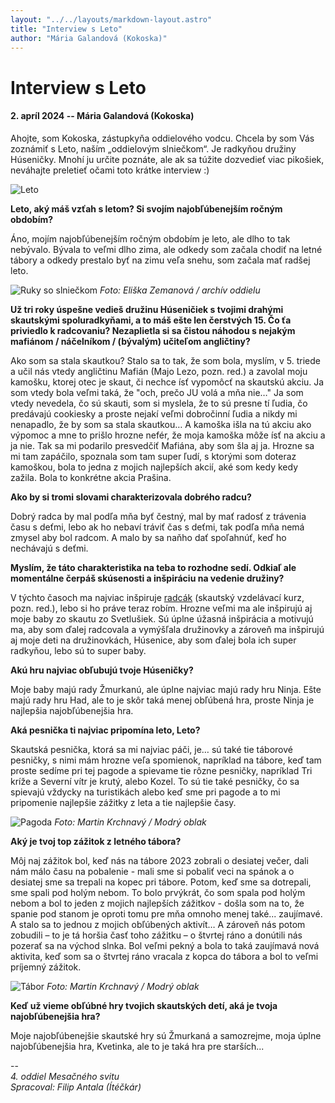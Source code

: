 ```yaml
---
layout: "../../layouts/markdown-layout.astro"
title: "Interview s Leto"
author: "Mária Galandová (Kokoska)"
---
```


# Interview s Leto
#### 2. apríl 2024 -- Mária Galandová (Kokoska)

Ahojte, som Kokoska, zástupkyňa oddielového vodcu. Chcela by som Vás zoznámiť s Leto, naším „oddielovým slniečkom“. Je radkyňou družiny Húseničky. Mnohí ju určite poznáte, ale ak sa túžite dozvedieť viac pikošiek, neváhajte preletieť očami toto krátke interview :)

![Leto](/media/interview-leto/interview-cover.png)

**Leto, aký máš vzťah s letom? Si svojím najobľúbenejším ročným obdobím?**

Áno, mojím najobľúbenejším ročným obdobím je leto, ale dlho to tak nebývalo. Bývala to veľmi dlho zima, ale odkedy som začala chodiť na letné tábory a odkedy prestalo byť na zimu veľa snehu, som začala mať radšej leto.

![Ruky so slniečkom](/media/interview-leto/J3D_20241020_105733_EZ.mod.jpg) 
*Foto: Eliška Zemanová / archív oddielu*

**Už tri roky úspešne vedieš družinu Húseničiek s tvojimi drahými skautskými spoluradkyňami, a to máš ešte len čerstvých 15. Čo ťa priviedlo k radcovaniu? Nezaplietla si sa čistou náhodou s nejakým mafiánom / náčelníkom / (bývalým) učiteľom angličtiny?**

Ako som sa stala skautkou? Stalo sa to tak, že som bola, myslím, v 5. triede a učil nás vtedy angličtinu Mafián (Majo Lezo, pozn. red.) a zavolal moju kamošku, ktorej otec je skaut, či nechce ísť vypomôcť na skautskú akciu. Ja som vtedy bola veľmi taká, že "och, prečo JU volá a mňa nie…" Ja som vtedy nevedela, čo sú skauti, som si myslela, že to sú presne tí ľudia, čo predávajú cookiesky a proste nejakí veľmi dobročinní ľudia a nikdy mi nenapadlo, že by som sa stala skautkou… A kamoška išla na tú akciu ako výpomoc a mne to prišlo hrozne nefér, že moja kamoška môže ísť na akciu a ja nie. Tak sa mi podarilo presvedčiť Mafiána, aby som šla aj ja. Hrozne sa mi tam zapáčilo, spoznala som tam super ľudí, s ktorými som doteraz kamoškou, bola to jedna z mojich najlepších akcií, aké som kedy kedy zažila. Bola to konkrétne akcia Prašina.

**Ako by si tromi slovami charakterizovala dobrého radcu?**

Dobrý radca by mal podľa mňa byť čestný, mal by mať radosť z trávenia času s deťmi, lebo ak ho nebaví tráviť čas s deťmi, tak podľa mňa nemá zmysel aby bol radcom. A malo by sa naňho dať spoľahnúť, keď ho nechávajú s deťmi.

**Myslím, že táto charakteristika na teba to rozhodne sedí. Odkiaľ ale momentálne čerpáš skúsenosti a inšpiráciu na vedenie družiny?**

V týchto časoch ma najviac inšpiruje [radcák](https://www.skauting.sk/skauti/vzdelavanie/system-vzdelavania/radcovsky-kurz/) (skautský vzdelávací kurz, pozn. red.), lebo si ho práve teraz robím. Hrozne veľmi ma ale inšpirujú aj moje baby zo skautu zo Svetlušiek. Sú úplne úžasná inšpirácia a motivujú ma, aby som ďalej radcovala a vymýšľala družinovky a zároveň ma inšpirujú aj moje deti na družinovkách, Húsenice, aby som ďalej bola ich super radkyňou, lebo sú to super baby.

**Akú hru najviac obľubujú tvoje Húseničky?**

Moje baby majú rady Žmurkanú, ale úplne najviac majú rady hru Ninja. Ešte majú rady hru Had, ale to je skôr taká menej obľúbená hra, proste Ninja je najlepšia najobľúbenejšia hra.

**Aká pesnička ti najviac pripomína leto, Leto?**

Skautská pesnička, ktorá sa mi najviac páči, je… sú také tie táborové pesničky, s nimi mám hrozne veľa spomienok, napríklad na tábore, keď tam proste sedíme pri tej pagode a spievame tie rôzne pesničky, napríklad Tri kríže a Severní vítr je krutý, alebo Kozel. To sú tie také pesničky, čo sa spievajú vždycky na turistikách alebo keď sme pri pagode a to mi pripomenie najlepšie zážitky z leta a tie najlepšie časy.

![Pagoda](/media/interview-leto/DSC_0369.JPG)
*Foto: Martin Krchnavý / Modrý oblak*


**Aký je tvoj top zážitok z letného tábora?**

Môj naj zážitok bol, keď nás na tábore 2023 zobrali o desiatej večer, dali nám málo času na pobalenie - mali sme si pobaliť veci na spánok a o desiatej sme sa trepali na kopec pri tábore. Potom, keď sme sa dotrepali, sme spali pod holým nebom. To bolo prvýkrát, čo som spala pod holým nebom a bol to jeden z mojich najlepších zážitkov - došla som na to, že spanie pod stanom je oproti tomu pre mňa omnoho menej také... zaujímavé. A stalo sa to jednou z mojich obľúbených aktivít…
A zároveň nás potom zobudili – to je tá horšia časť toho zážitku – o štvrtej ráno a donútili nás pozerať sa na východ slnka. Bol veľmi pekný a bola to taká zaujímavá nová aktivita, keď som sa o štvrtej ráno vracala z kopca do tábora a bol to veľmi príjemný zážitok.

![Tábor](/media/interview-leto/DSC_0699.JPG)
*Foto: Martin Krchnavý / Modrý oblak*

**Keď už vieme obľúbné hry tvojich skautských detí, aká je tvoja najobľúbenejšia hra?**

Moje najobľúbenejšie skautské hry sú Žmurkaná a samozrejme, moja úplne najobľúbenejšia hra, Kvetinka, ale to je taká hra pre starších...

--<br/>*4. oddiel Mesačného svitu*<br/>
*Spracoval: Filip Antala (Ítéčkár)*